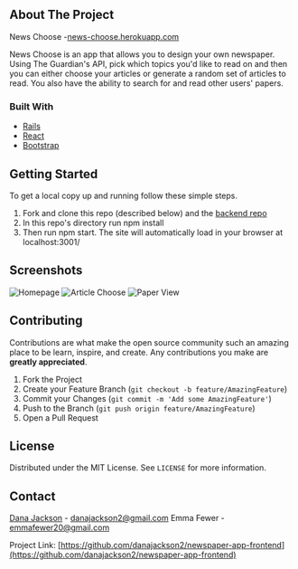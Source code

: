 ## About The Project

News Choose -[news-choose.herokuapp.com](news-choose.herokuapp.com)

News Choose is an app that allows you to design your own newspaper. Using The Guardian's API, pick which topics you'd like to read on and then you can either choose your articles or generate a random set of articles to read. You also have the ability to search for and read other users' papers.

### Built With

* [Rails](https://rubyonrails.org/)
* [React](https://reactjs.org/)
* [Bootstrap](https://getbootstrap.com)


## Getting Started

To get a local copy up and running follow these simple steps.
1. Fork and clone this repo (described below) and the [backend repo](github.com/danajackson2/newspaper-app-backend)
2. In this repo's directory run npm install
3. Then run npm start. The site will automatically load in your browser at localhost:3001/


## Screenshots
![Homepage](https://i.imgur.com/I8trvQB.png)
![Article Choose](https://i.imgur.com/zXYWouN.png)
![Paper View](https://i.imgur.com/K86qpnk.png)


## Contributing

Contributions are what make the open source community such an amazing place to be learn, inspire, and create. Any contributions you make are **greatly appreciated**.

1. Fork the Project
2. Create your Feature Branch (`git checkout -b feature/AmazingFeature`)
3. Commit your Changes (`git commit -m 'Add some AmazingFeature'`)
4. Push to the Branch (`git push origin feature/AmazingFeature`)
5. Open a Pull Request


## License

Distributed under the MIT License. See `LICENSE` for more information.


## Contact

[Dana Jackson](danajackson2.medium.com) - danajackson2@gmail.com
Emma Fewer - emmafewer20@gmail.com

Project Link: [https://github.com/danajackson2/newspaper-app-frontend](https://github.com/danajackson2/newspaper-app-frontend)
